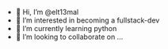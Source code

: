 - 👋 Hi, I’m @elt13mal
- 👀 I’m interested in becoming a fullstack-dev
- 🌱 I’m currently learning python
- 💞️ I’m looking to collaborate on ... 

<!---
elt13mal/elt13mal is a ✨ special ✨ repository because its `README.md` (this file) appears on your GitHub profile.
You can click the Preview link to take a look at your changes.
--->
